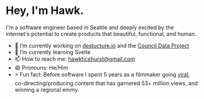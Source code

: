 # Hey, I'm Hawk.

I'm a software engineer based in Seattle and deeply excited by the internet's potential to create products that beautiful, functional, and human.

- 🔭 I’m currently working on [destucture.io](https://github.com/hawkticehurst/destructure-io) and the [Council Data Project](https://councildataproject.github.io/)
- 🌱 I’m currently learning Svelte
- 📫 How to reach me: [hawkticehurst@gmail.com](mailto:hawkticehurst@gmail.com)
- 😄 Pronouns: He/Him
- ⚡ Fun fact: Before software I spent 5 years as a filmmaker going [viral](https://www.youtube.com/watch?v=re5TqWQgWd4), co-directing/producing content that has garnered 53+ million views, and winning a regional emmy.

<!--
**hawkticehurst/hawkticehurst** is a ✨ _special_ ✨ repository because its `README.md` (this file) appears on your GitHub profile.

Here are some ideas to get you started:

- 🔭 I’m currently working on ...
- 🌱 I’m currently learning ...
- 👯 I’m looking to collaborate on ...
- 🤔 I’m looking for help with ...
- 💬 Ask me about ...
- 📫 How to reach me: ...
- 😄 Pronouns: ...
- ⚡ Fun fact: ...
-->
